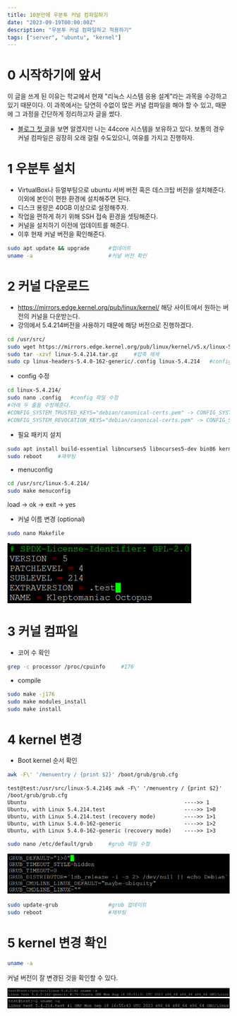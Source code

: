 ```yaml
---
title: 10분만에 우분투 커널 컴파일하기
date: "2023-09-19T00:00:00Z"
description: "우분투 커널 컴파일하고 적용하기"
tags: ["server", "ubuntu", "kernel"]
---
```


# 0 시작하기에 앞서

이 글을 쓰게 된 이유는 학교에서 현재 "리눅스 시스템 응용 설계"라는 과목을 수강하고 있기 때문이다. 이 과목에서는 당연히 수없이 많은 커널 컴파일을 해야 할 수 있고, 때문에 그 과정을 간단하게 정리하고자 글을 썼다.

-   [블로그 첫 글](https://vulcan.site/first_article/)을 보면 알겠지만 나는 44core 시스템을 보유하고 있다. 보통의 경우 커널 컴파일은 굉장히 오래 걸릴 수도있으니, 여유를 가지고 진행하자.

# 1 우분투 설치

-   VirtualBox나 듀얼부팅으로 ubuntu 서버 버전 혹은 데스크탑 버전을 설치해준다. 이외에 본인이 편한 환경에 설치해주면 된다.
-   디스크 용량은 40GB 이상으로 설정해주자.
-   작업을 편하게 하기 위해 SSH 접속 환경을 셋팅해준다.
-   커널을 설치하기 이전에 업데이트를 해준다.
-   이후 현재 커널 버전을 확인해준다.

```sh
sudo apt update && upgrade      #업데이트
uname -a                        #커널 버전 확인
```

# 2 커널 다운로드

-   https://mirrors.edge.kernel.org/pub/linux/kernel/ 해당 사이트에서 원하는 버전의 커널을 다운받는다.
-   강의에서 5.4.214버전을 사용하기 때문에 해당 버전으로 진행하겠다.

```sh
cd /usr/src/
sudo wget https://mirrors.edge.kernel.org/pub/linux/kernel/v5.x/linux-5.4.214.tar.gz    #다운로드
sudo tar -xzvf linux-5.4.214.tar.gz     #압축 해제
sudo cp linux-headers-5.4.0-162-generic/.config linux-5.4.214   #config 파일 복사
```

-   config 수정

```sh
cd linux-5.4.214/
sudo nano .config   #config 파일 수정
#아래 두 줄을 수정해준다.
#CONFIG_SYSTEM_TRUSTED_KEYS="debian/canonical-certs.pem" -> CONFIG_SYSTEM_TRUSTED_KEYS = ""
#CONFIG_SYSTEM_REVOCATION_KEYS="debian/canonical-certs.pem" -> CONFIG_SYSTEM_REVOCATION_KEYS=""
```

-   필요 패키지 설치

```sh
sudo apt install build-essential libncurses5 libncurses5-dev bin86 kernel-package libssl-dev bison flex libelf-dev dwarves  #필요 패키지 설치
sudo reboot     #재부팅
```

-   menuconfig

```sh
cd /usr/src/linux-5.4.214/
sudo make menuconfig
```

load -> ok -> exit -> yes

-   커널 이름 변경 (optional)

```sh
sudo nano Makefile
```

![kernel-name](./kernel-name.png)

# 3 커널 컴파일

-   코어 수 확인

```sh
grep -c processor /proc/cpuinfo     #176
```

-   compile

```sh
sudo make -j176
sudo make modules_install
sudo make install
```

# 4 kernel 변경

-   Boot kernel 순서 확인

```sh
awk -F\' '/menuentry / {print $2}' /boot/grub/grub.cfg
```

```
test@test:/usr/src/linux-5.4.214$ awk -F\' '/menuentry / {print $2}' /boot/grub/grub.cfg
Ubuntu                                                  ---->> 1
Ubuntu, with Linux 5.4.214.test                         ---->> 1>0
Ubuntu, with Linux 5.4.214.test (recovery mode)         ---->> 1>1
Ubuntu, with Linux 5.4.0-162-generic                    ---->> 1>2
Ubuntu, with Linux 5.4.0-162-generic (recovery mode)    ---->> 1>3
```

```sh
sudo nano /etc/default/grub     #grub 파일 수정
```

![grub](./grub.png)

```sh
sudo update-grub                #grub 업데이트
sudo reboot                     #재부팅
```

# 5 kernel 변경 확인

```sh
uname -a
```

커널 버전이 잘 변경된 것을 확인할 수 있다.

![before](./before.png)
![after](./after.png)
